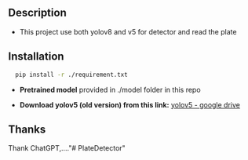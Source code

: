 ## Description
- This project use both yolov8 and v5 for detector and read the plate
## Installation

```bash
  pip install -r ./requirement.txt
```

- **Pretrained model** provided in ./model folder in this repo 

- **Download yolov5 (old version) from this link:** [yolov5 - google drive](https://drive.google.com/file/d/1g1u7M4NmWDsMGOppHocgBKjbwtDA-uIu/view?usp=sharing)

## Thanks
Thank ChatGPT,...."# PlateDetector" 
